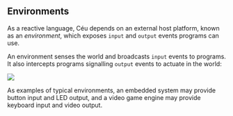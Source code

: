 ## Environments

As a reactive language, Céu depends on an external host platform, known as an
*environment*, which exposes `input` and `output` events programs can use.

An environment senses the world and broadcasts `input` events to programs.
It also intercepts programs signalling `output` events to actuate in the
world:

![](overview/environment.png)

As examples of typical environments, an embedded system may provide button
input and LED output, and a video game engine may provide keyboard input and
video output.

<!--
`TODO: link to compilation`
-->
